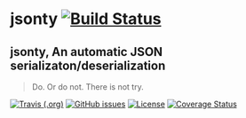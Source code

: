 # jsonty [![Build Status](https://travis-ci.com/AlbertFX91/jsonty.svg?branch=master)](https://travis-ci.com/AlbertFX91/jsonty)

## jsonty, An automatic JSON serializaton/deserialization

> Do. Or do not.
There is not try.


[![Travis (.org)](https://img.shields.io/travis/AlbertFX91/jsonty)](https://img.shields.io/travis/AlbertFX91/jsonty)
[![GitHub issues](https://img.shields.io/github/issues-raw/AlbertFX91/jsonty)](https://github.com/AlbertFX91/jsonty/issues)
[![License](https://img.shields.io/github/license/AlbertFX91/jsonty)](LICENSE)
[![Coverage Status](https://coveralls.io/repos/github/AlbertFX91/jsonty/badge.svg)](https://coveralls.io/github/AlbertFX91/jsonty)
